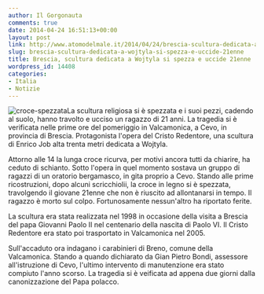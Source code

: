 ```yaml
---
author: Il Gorgonauta
comments: true
date: 2014-04-24 16:51:13+00:00
layout: post
link: http://www.atomodelmale.it/2014/04/24/brescia-scultura-dedicata-a-wojtyla-si-spezza-e-uccide-21enne/
slug: brescia-scultura-dedicata-a-wojtyla-si-spezza-e-uccide-21enne
title: Brescia, scultura dedicata a Wojtyla si spezza e uccide 21enne
wordpress_id: 14408
categories:
- Italia
- Notizie
---
```


![croce-spezzata](http://www.atomodelmale.it/wp-content/uploads/2014/04/croce-spezzata-300x168.jpg)La scultura religiosa si è spezzata e i suoi pezzi, cadendo al suolo, hanno travolto e ucciso un ragazzo di 21 anni. La tragedia si è verificata nelle prime ore del pomeriggio in Valcamonica, a Cevo, in provincia di Brescia. Protagonista l'opera del Cristo Redentore, una scultura di Enrico Job alta trenta metri dedicata a Wojtyla.

Attorno alle 14 la lunga croce ricurva, per motivi ancora tutti da chiarire, ha ceduto di schianto. Sotto l'opera in quel momento sostava un gruppo di ragazzi di un oratorio bergamasco, in gita proprio a Cevo. Stando alle prime ricostruzioni, dopo alcuni scricchiolii, la croce in legno si è spezzata, travolgendo il giovane 21enne che non è riuscito ad allontanarsi in tempo. Il ragazzo è morto sul colpo. Fortunosamente nessun'altro ha riportato ferite.

La scultura era stata realizzata nel 1998 in occasione della visita a Brescia del papa Giovanni Paolo II nel centenario della nascita di Paolo VI. Il Cristo Redentore era stato poi trasportato in Valcamonica nel 2005.



Sull'accaduto ora indagano i carabinieri di Breno, comune della Valcamonica. Stando a quando dichiarato da Gian Pietro Bondi, assessore all'istruzione di Cevo, l'ultimo intervento di manutenzione era stato compiuto l'anno scorso. La tragedia si è veificata ad appena due giorni dalla canonizzazione del Papa polacco.
